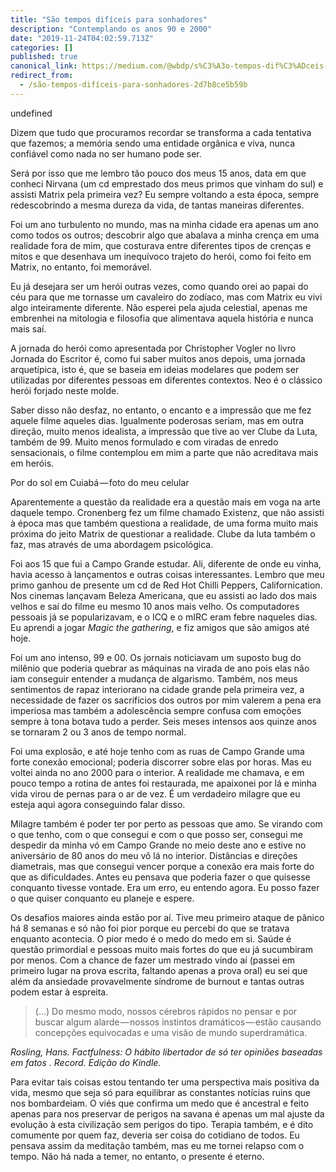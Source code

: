 ```yaml
---
title: "São tempos difíceis para sonhadores"
description: "Contemplando os anos 90 e 2000"
date: "2019-11-24T04:02:59.713Z"
categories: []
published: true
canonical_link: https://medium.com/@wbdp/s%C3%A3o-tempos-dif%C3%ADceis-para-sonhadores-2d7b8ce5b59b
redirect_from:
  - /são-tempos-difíceis-para-sonhadores-2d7b8ce5b59b
---
```


undefined

Dizem que tudo que procuramos recordar se transforma a cada tentativa que fazemos; a memória sendo uma entidade orgânica e viva, nunca confiável como nada no ser humano pode ser.

Será por isso que me lembro tão pouco dos meus 15 anos, data em que conheci Nirvana (um cd emprestado dos meus primos que vinham do sul) e assisti Matrix pela primeira vez? Eu sempre voltando a esta época, sempre redescobrindo a mesma dureza da vida, de tantas maneiras diferentes.

Foi um ano turbulento no mundo, mas na minha cidade era apenas um ano como todos os outros; descobrir algo que abalava a minha crença em uma realidade fora de mim, que costurava entre diferentes tipos de crenças e mitos e que desenhava um inequívoco trajeto do herói, como foi feito em Matrix, no entanto, foi memorável.

Eu já desejara ser um herói outras vezes, como quando orei ao papai do céu para que me tornasse um cavaleiro do zodíaco, mas com Matrix eu vivi algo inteiramente diferente. Não esperei pela ajuda celestial, apenas me embrenhei na mitologia e filosofia que alimentava aquela história e nunca mais saí.

A jornada do herói como apresentada por Christopher Vogler no livro Jornada do Escritor é, como fui saber muitos anos depois, uma jornada arquetípica, isto é, que se baseia em ideias modelares que podem ser utilizadas por diferentes pessoas em diferentes contextos. Neo é o clássico herói forjado neste molde.

Saber disso não desfaz, no entanto, o encanto e a impressão que me fez aquele filme aqueles dias. Igualmente poderosas seriam, mas em outra direção, muito menos idealista, a impressão que tive ao ver Clube da Luta, também de 99. Muito menos formulado e com viradas de enredo sensacionais, o filme contemplou em mim a parte que não acreditava mais em heróis.

Por do sol em Cuiabá — foto do meu celular

Aparentemente a questão da realidade era a questão mais em voga na arte daquele tempo. Cronenberg fez um filme chamado Existenz, que não assisti à época mas que também questiona a realidade, de uma forma muito mais próxima do jeito Matrix de questionar a realidade. Clube da luta também o faz, mas através de uma abordagem psicológica.

Foi aos 15 que fui a Campo Grande estudar. Ali, diferente de onde eu vinha, havia acesso à lançamentos e outras coisas interessantes. Lembro que meu primo ganhou de presente um cd de Red Hot Chilli Peppers, Californication. Nos cinemas lançavam Beleza Americana, que eu assisti ao lado dos mais velhos e saí do filme eu mesmo 10 anos mais velho. Os computadores pessoais já se popularizavam, e o ICQ e o mIRC eram febre naqueles dias. Eu aprendi a jogar _Magic the gathering_, e fiz amigos que são amigos até hoje.

Foi um ano intenso, 99 e 00. Os jornais noticiavam um suposto bug do milênio que poderia quebrar as máquinas na virada de ano pois elas não iam conseguir entender a mudança de algarismo. Também, nos meus sentimentos de rapaz interiorano na cidade grande pela primeira vez, a necessidade de fazer os sacrifícios dos outros por mim valerem a pena era imperiosa mas também a adolescência sempre confusa com emoções sempre à tona botava tudo a perder. Seis meses intensos aos quinze anos se tornaram 2 ou 3 anos de tempo normal.

Foi uma explosão, e até hoje tenho com as ruas de Campo Grande uma forte conexão emocional; poderia discorrer sobre elas por horas. Mas eu voltei ainda no ano 2000 para o interior. A realidade me chamava, e em pouco tempo a rotina de antes foi restaurada, me apaixonei por lá e minha vida virou de pernas para o ar de vez. É um verdadeiro milagre que eu esteja aqui agora conseguindo falar disso.



Milagre também é poder ter por perto as pessoas que amo. Se virando com o que tenho, com o que consegui e com o que posso ser, consegui me despedir da minha vó em Campo Grande no meio deste ano e estive no aniversário de 80 anos do meu vô lá no interior. Distâncias e direções diametrais, mas que consegui vencer porque a conexão era mais forte do que as dificuldades. Antes eu pensava que poderia fazer o que quisesse conquanto tivesse vontade. Era um erro, eu entendo agora. Eu posso fazer o que quiser conquanto eu planeje e espere.

Os desafios maiores ainda estão por aí. Tive meu primeiro ataque de pânico há 8 semanas e só não foi pior porque eu percebi do que se tratava enquanto acontecia. O pior medo é o medo do medo em si. Saúde é questão primordial e pessoas muito mais fortes do que eu já sucumbiram por menos. Com a chance de fazer um mestrado vindo aí (passei em primeiro lugar na prova escrita, faltando apenas a prova oral) eu sei que além da ansiedade provavelmente síndrome de burnout e tantas outras podem estar à espreita.

> (…) Do mesmo modo, nossos cérebros rápidos no pensar e por buscar algum alarde — nossos instintos dramáticos — estão causando concepções equivocadas e uma visão de mundo superdramática.

_Rosling, Hans. Factfulness: O hábito libertador de só ter opiniões baseadas em fatos . Record. Edição do Kindle._

Para evitar tais coisas estou tentando ter uma perspectiva mais positiva da vida, mesmo que seja só para equilibrar as constantes notícias ruins que nos bombardeiam. O viés que confirma um medo que é ancestral e feito apenas para nos preservar de perigos na savana é apenas um mal ajuste da evolução à esta civilização sem perigos do tipo. Terapia também, e é dito comumente por quem faz, deveria ser coisa do cotidiano de todos. Eu pensava assim da meditação também, mas eu me tornei relapso com o tempo. Não há nada a temer, no entanto, o presente é eterno.
